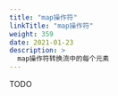 ```yaml
---
title: "map操作符"
linkTitle: "map操作符"
weight: 359
date: 2021-01-23
description: >
  map操作符转换流中的每个元素
---
```


TODO